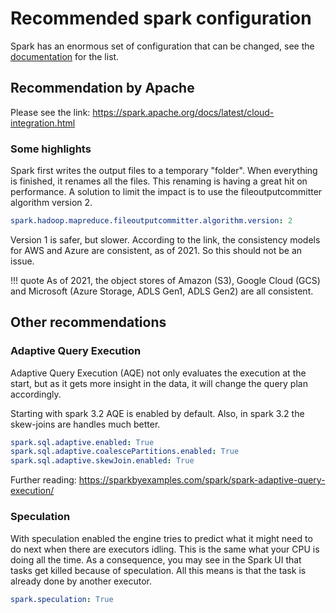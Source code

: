 # Recommended spark configuration
Spark has an enormous set of configuration that can be changed, see the [documentation](https://spark.apache.org/docs/latest/configuration.html) 
for the list.

## Recommendation by Apache
Please see the link: https://spark.apache.org/docs/latest/cloud-integration.html

### Some highlights
Spark first writes the output files to a temporary "folder". When everything is finished, it renames all the files.
This renaming is having a great hit on performance. A solution to limit the impact is to use the fileoutputcommitter
algorithm version 2.

```yml
spark.hadoop.mapreduce.fileoutputcommitter.algorithm.version: 2
```

Version 1 is safer, but slower. According to the link, the consistency models for AWS and Azure are consistent, as of 2021.
So this should not be an issue.

!!! quote
    As of 2021, the object stores of Amazon (S3), Google Cloud (GCS) and Microsoft 
    (Azure Storage, ADLS Gen1, ADLS Gen2) are all consistent.

## Other recommendations

### Adaptive Query Execution
Adaptive Query Execution (AQE) not only evaluates the execution at the start, but as it gets more insight in the 
data, it will change the query plan accordingly. 

Starting with spark 3.2 AQE is enabled by default. Also, in spark 3.2 the skew-joins are handles much better.

```yml
spark.sql.adaptive.enabled: True
spark.sql.adaptive.coalescePartitions.enabled: True
spark.sql.adaptive.skewJoin.enabled: True
```

Further reading: https://sparkbyexamples.com/spark/spark-adaptive-query-execution/

### Speculation
With speculation enabled the engine tries to predict what it might need to do next when there are executors idling.
This is the same what your CPU is doing all the time. As a consequence, you may see in the Spark UI that tasks
get killed because of speculation. All this means is that the task is already done by another executor.

```yml
spark.speculation: True
```
